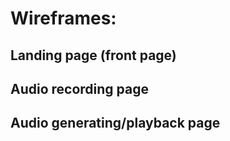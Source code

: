 
# Wireframes:
## Landing page (front page)
## Audio recording page
## Audio generating/playback page
